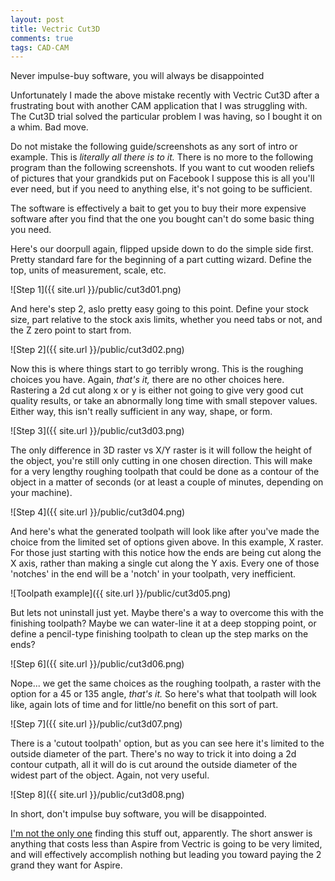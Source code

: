 ```yaml
---
layout: post
title: Vectric Cut3D
comments: true
tags: CAD-CAM
---
```


<p class="message">
Never impulse-buy software, you will always be disappointed
</p>

Unfortunately I made the above mistake recently with Vectric Cut3D after a frustrating bout with another CAM application that I was struggling with.  The Cut3D trial solved the particular problem I was having, so I bought it on a whim.  Bad move.

Do not mistake the following guide/screenshots as any sort of intro or example.  This is *literally all there is to it.*  There is no more to the following program than the following screenshots.  If you want to cut wooden reliefs of pictures that your grandkids put on Facebook I suppose this is all you'll ever need, but if you need to anything else, it's not going to be sufficient.

The software is effectively a bait to get you to buy their more expensive software after you find that the one you bought can't do some basic thing you need.  

Here's our doorpull again, flipped upside down to do the simple side first.  Pretty standard fare for the beginning of a part cutting wizard.  Define the top, units of measurement, scale, etc.

![Step 1]({{ site.url }}/public/cut3d01.png)

And here's step 2, aslo pretty easy going to this point.  Define your stock size, part relative to the stock axis limits, whether you need tabs or not, and the Z zero point to start from.

![Step 2]({{ site.url }}/public/cut3d02.png)

Now this is where things start to go terribly wrong.  This is the roughing choices you have.  Again, *that's it,* there are no other choices here.  Rastering a 2d cut along x or y is either not going to give very good cut quality results, or take an abnormally long time with small stepover values.  Either way, this isn't really sufficient in any way, shape, or form.

![Step 3]({{ site.url }}/public/cut3d03.png)

The only difference in 3D raster vs X/Y raster is it will follow the height of the object, you're still only cutting in one chosen direction.  This will make for a very lengthy roughing toolpath that could be done as a contour of the object in a matter of seconds (or at least a couple of minutes, depending on your machine).

![Step 4]({{ site.url }}/public/cut3d04.png)

And here's what the generated toolpath will look like after you've made the choice from the limited set of options given above.  In this example, X raster.  For those just starting with this notice how the ends are being cut along the X axis, rather than making a single cut along the Y axis.  Every one of those 'notches' in the end will be a 'notch' in your toolpath, very inefficient.

![Toolpath example]({{ site.url }}/public/cut3d05.png)

But lets not uninstall just yet.  Maybe there's a way to overcome this with the finishing toolpath?  Maybe we can water-line it at a deep stopping point, or define a pencil-type finishing toolpath to clean up the step marks on the ends?

![Step 6]({{ site.url }}/public/cut3d06.png)

Nope... we get the same choices as the roughing toolpath, a raster with the option for a 45 or 135 angle, *that's it.*  So here's what that toolpath will look like, again lots of time and for little/no benefit on this sort of part.

![Step 7]({{ site.url }}/public/cut3d07.png)

There is a 'cutout toolpath' option, but as you can see here it's limited to the outside diameter of the part.  There's no way to trick it into doing a 2d contour cutpath, all it will do is cut around the outside diameter of the widest part of the object.  Again, not very useful.

![Step 8]({{ site.url }}/public/cut3d08.png)

In short, don't impulse buy software, you will be disappointed.

[I'm not the only one](http://forum.vectric.com/viewtopic.php?f=12&t=19529) finding this stuff out, apparently.  The short answer is anything that costs less than Aspire from Vectric is going to be very limited, and will effectively accomplish nothing but leading you toward paying the 2 grand they want for Aspire.
